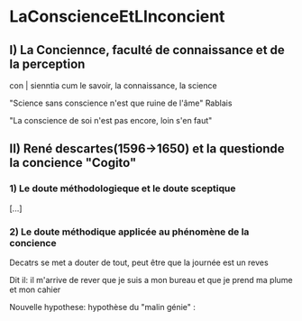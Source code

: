 # LaConscienceEtLInconcient

## I) La Conciennce, faculté de connaissance et de la perception

con | sienntia
cum   le savoir, la connaissance, la science

"Science sans conscience n'est que ruine de l'âme" Rablais

"La conscience de soi n'est pas encore, loin s'en faut"

## II) René descartes(1596->1650) et la questionde la concience "Cogito"
### 1) Le doute méthodologieque et le doute sceptique

[...]

### 2) Le doute méthodique applicée au phénomène de la concience

Decatrs se met a douter de tout, 
peut être que la journée est un reves

Dit il: il m'arrive de rever que je suis a mon bureau et que je prend ma plume et mon cahier

Nouvelle hypothese: 
hypothèse du "malin génie" : 
